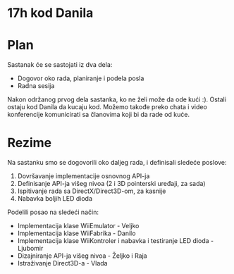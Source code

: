 # 17h kod Danila #



# Plan #

Sastanak će se sastojati iz dva dela:
  * Dogovor oko rada, planiranje i podela posla
  * Radna sesija

Nakon održanog prvog dela sastanka, ko ne želi može da ode kući :). Ostali ostaju kod Danila da kucaju kod. Možemo  takođe preko chata i video konferencije komunicirati sa članovima koji bi da rade od kuće.


# Rezime #

Na sastanku smo se dogovorili oko daljeg rada, i definisali sledeće poslove:
  1. Dovršavanje implementacije osnovnog API-ja
  1. Definisanje API-ja višeg nivoa (2 i 3D pointerski uređaji, za sada)
  1. Ispitivanje rada sa DirectX/Direct3D-om, za kasnije
  1. Nabavka boljih LED dioda

Podelili posao na sledeći način:
  * Implementacija klase WiiEmulator - Veljko
  * Implementacija klase WiiFabrika - Danilo
  * Implementacija klase WiiKontroler i nabavka i testiranje LED dioda - Ljubomir
  * Dizajniranje API-ja višeg nivoa - Željko i Raja
  * Istraživanje Direct3D-a - Vlada